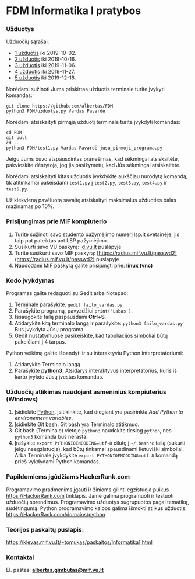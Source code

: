 # FDM Informatika I pratybos
### Užduotys

Užduočių sąrašai:
 - [1 užduotis](https://klevas.mif.vu.lt/~tomukas/uzduotys/ruduo/uzd_1.html) iki 2019-10-02.
 - [2 užduotis](https://klevas.mif.vu.lt/~tomukas/uzduotys/ruduo/uzd_2.html) iki 2019-10-16.
 - [3 užduotis](https://klevas.mif.vu.lt/~tomukas/uzduotys/ruduo/uzd_3.html) iki 2019-11-06.
 - [4 užduotis](https://klevas.mif.vu.lt/~tomukas/uzduotys/ruduo/uzd_4.html) iki 2019-11-27.
 - [5 užduotis](https://klevas.mif.vu.lt/~tomukas/uzduotys/ruduo/uzd_5.html) iki 2019-12-18.

Norėdami sužinoti Jums priskirtas užduotis terminale turite įvykyti komandas:

    git clone https://github.com/albertas/FDM
    python3 FDM/uzduotys.py Vardas Pavardė

Norėdami atsiskaityti pirmąją užduotį terminale turite įvykdyti komandas:

    cd FDM
    git pull
    cd ..
    python3 FDM/test1.py Vardas Pavardė jusu_pirmoji_programa.py

Jeigu Jums buvo atspausdintas pranešimas, kad sėkmingai atsiskaitėte,
pakvieskite dėstytoją, jog jis pasižymėtų, kad Jūs sėkmingai atsiskaitėte.

Norėdami atsiskaityti kitas užduotis įvykdykite aukščiau nurodytą komandą, tik
atitinkamai pakeisdami `test1.py` į `test2.py`, `test3.py`, `test4.py` ir `test5.py`.
 
Už kiekvieną pavėluotą savaitę atsiskaityti maksimalus užduoties balas mažinamas po 10%.


### Prisijungimas prie MIF kompiuterio
1. Turite sužinoti savo studento pažymėjimo numerį lsp.lt svetainėje, jis taip pat pateiktas ant LSP pažymėjimo.
2. Susikurti savo VU paskyrą: [id.vu.lt](https://id.vu.lt) puslapyje
3. Turite susikurti savo MIF paskyrą: [https://radius.mif.vu.lt/passwd2](https://radius.mif.vu.lt/passwd2) puslapyje.
4. Naudodami MIF paskyrą galite prisijungti prie:  **linux (vnc)**

### Kodo įvykdymas
Programas galite redaguoti su Gedit arba Notepad:
1. Terminale parašykite: `gedit failo_vardas.py`
2. Parašykite programą, pavyzdžiui `print('Labas')`.
3. Išsaugokite failą paspausdami **Ctrl+S**.
4. Atidarykite kitą terminalo langą ir parašykite: `python3 failo_vardas.py`
Bus įvykdyta Jūsų programa.
5. Gedit nustatymuose pasikeiskite, kad tabuliacijos simboliai būtų pakeičiami į 4 tarpus.

Python veikimą galite išbandyti ir su interaktyviu Python interpretatoriumi:
1. Atidarykite Terminalo langą.
2. Parašykite **python3**. Atsidarys interaktyvus interpretatorius, kuris
iš karto įvykdo Jūsų įvestas komandas.

### Užduočių atlikimas naudojant asmeninius kompiuterius (Windows)
1. Įsidiekite [Python](https://www.python.org/downloads/). Įsitikinkite, kad
   diegiant yra pasirinkta *Add Python to environement variables*.
2. Įsidiekite [Git bash](https://gitforwindows.org/).
    Git bash yra Terminalo atitikmuo.
3. Git bash (Terminale) vietoje `python3` naudokite tiesiog `python`, nes
   `python3` komanda bus nerasta.
4. Įrašykite `export PYTHONIOENCODING=utf-8` eilutę į `~/.bashrc` failą
   (sukurti jeigu neegzistuoja), kad būtų tinkamai spausdinami lietuviški simboliai.
   Arba Terminale įvykdykite `export PYTHONIOENCODING=utf-8` komandą prieš
   vykdydami Python komandas.


### Papildomiems įgūdžiams HackerRank.com
Programavimo pradmenims įgauti ir žinioms gilinti egzistuoja puikus
https://HackerRank.com tinklapis. Jame galima programuoti ir testuoti užduočių
sprendimus. Programavimo užduotys sugrupuotos pagal tematiką, sudėtingumą.
Python programavimo kalbos galima išmokti atlikus užduotis:
https://HackerRank.com/domains/python


### Teorijos paskaitų puslapis:
https://klevas.mif.vu.lt/~tomukas/paskaitos/Informatika1.html


### Kontaktai
El. paštas:  **albertas.gimbutas@mif.vu.lt**



